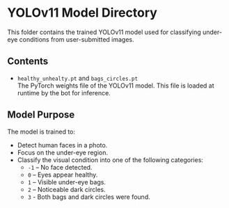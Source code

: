 # YOLOv11 Model Directory

This folder contains the trained YOLOv11 model used for classifying under-eye conditions from user-submitted images.

## Contents

- `healthy_unhealty.pt` and `bags_circles.pt`  
  The PyTorch weights file of the YOLOv11 model. This file is loaded at runtime by the bot for inference.

## Model Purpose

The model is trained to:

- Detect human faces in a photo.
- Focus on the under-eye region.
- Classify the visual condition into one of the following categories:
  - `-1` – No face detected.
  - `0` – Eyes appear healthy.
  - `1` – Visible under-eye bags.
  - `2` – Noticeable dark circles.
  - `3` - Both bags and dark circles were found.
